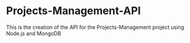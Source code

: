 # Projects-Management-API
This is the creation of the API for the Projects-Management project using Node.js and MongoDB
